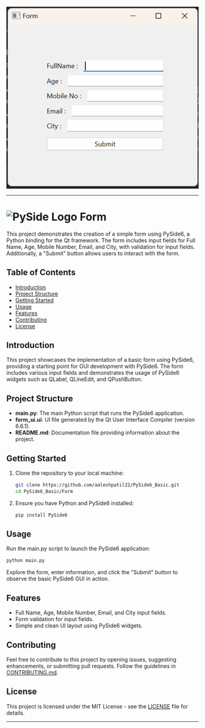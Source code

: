 ![Screenshot](Screenshot.png)

---

# ![PySide Logo](https://qt-wiki-uploads.s3.amazonaws.com/images/0/07/PySideLogo1.png) Form

This project demonstrates the creation of a simple form using PySide6, a Python binding for the Qt framework. The form includes input fields for Full Name, Age, Mobile Number, Email, and City, with validation for input fields. Additionally, a "Submit" button allows users to interact with the form.

## Table of Contents

- [Introduction](#introduction)
- [Project Structure](#project-structure)
- [Getting Started](#getting-started)
- [Usage](#usage)
- [Features](#features)
- [Contributing](#contributing)
- [License](#license)

## Introduction

This project showcases the implementation of a basic form using PySide6, providing a starting point for GUI development with PySide6. The form includes various input fields and demonstrates the usage of PySide6 widgets such as QLabel, QLineEdit, and QPushButton.

## Project Structure

- **main.py**: The main Python script that runs the PySide6 application.
- **form_ui.ui**: UI file generated by the Qt User Interface Compiler (version 6.6.1).
- **README.md**: Documentation file providing information about the project.

## Getting Started

1. Clone the repository to your local machine:

   ```bash
   git clone https://github.com/aaleshpatil22/PySide6_Basic.git
   cd PySide6_Basic/Form
   ```

2. Ensure you have Python and PySide6 installed:

   ```bash
   pip install PySide6
   ```

## Usage

Run the main.py script to launch the PySide6 application:

```bash
python main.py
```

Explore the form, enter information, and click the "Submit" button to observe the basic PySide6 GUI in action.

## Features

- Full Name, Age, Mobile Number, Email, and City input fields.
- Form validation for input fields.
- Simple and clean UI layout using PySide6 widgets.

## Contributing

Feel free to contribute to this project by opening issues, suggesting enhancements, or submitting pull requests. Follow the guidelines in [CONTRIBUTING.md](CONTRIBUTING.md).

## License

This project is licensed under the MIT License - see the [LICENSE](../LICENSE.txt) file for details.

---
